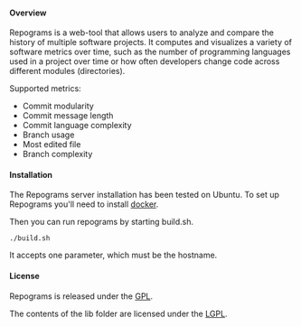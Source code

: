 #### Overview ####

Repograms is a web-tool that allows users to analyze and compare the history of multiple software projects. It computes and visualizes a variety of software metrics over time, such as the number of programming languages used in a project over time or how often developers change code across different modules (directories).

Supported metrics:
 * Commit modularity
 * Commit message length
 * Commit language complexity
 * Branch usage
 * Most edited file
 * Branch complexity

#### Installation ####

The Repograms server installation has been tested on Ubuntu. To set up Repograms you'll need to install [docker](https://www.docker.com/).

Then you can run repograms by starting build.sh.

` ./build.sh `

It accepts one parameter, which must be the hostname.


#### License  ####

Repograms is released under the [GPL](https://www.gnu.org/copyleft/gpl.html).

The contents of the lib folder are licensed under the [LGPL](http://www.gnu.org/licenses/lgpl.html).

